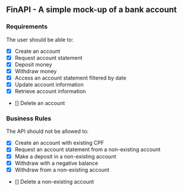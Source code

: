 ## FinAPI - A simple mock-up of a bank account

### Requirements

The user should be able to:
- [x] Create an account
- [x] Request account statement
- [x] Deposit money
- [x] Withdraw money
- [x] Access an account statement filtered by date
- [x] Update account information
- [x] Retrieve account information
- [] Delete an account

### Business Rules

The API should not be allowed to:
- [x] Create an account with existing CPF
- [x] Request an account statement from a non-existing account
- [x] Make a deposit in a non-existing account
- [x] Withdraw with a negative balance
- [x] Withdraw from a non-existing account
- [] Delete a non-existing account